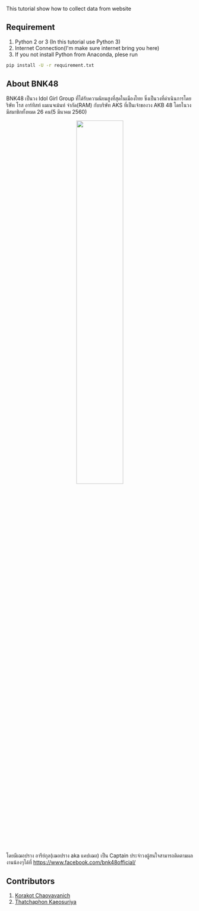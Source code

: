 This tutorial show how to collect data from website

## Requirement
1. Python 2 or 3 (In this tutorial use Python 3)
2. Internet Connection(I'm make sure internet bring you here)
3. If you not install Python from Anaconda, plese run 

```Bash
pip install -U -r requirement.txt
```

## About BNK48
BNK48 เป็นวง Idol Girl Group ที่ได้รับความนิยมสูงที่สุดในเมืองไทย ซึ่งเป็นวงที่ดำเนินการโดยริษัท โรส อาร์ทิสท์ แมเนจเม้นท์ จำกัด(RAM) กับบริษัท AKS ที่เป็นเจ้าของวง AKB 48 โดยในวงมีสมาชิกทั้งหมด 26 คน(5 มีนาคม 2560)
<p align="center">
<img src="https://user-images.githubusercontent.com/36840742/36960071-ecf57788-2077-11e8-993c-c1c9d787e9c9.jpg" width="50%"></img>
</p>

โดยมีเฌอปราง อารีย์กุล(เฌอปราง aka แคปเฌอ) เป็น Captain ประจำวงผู้สนใจสามารถติดตามผลงานน้องๆได้ที่ https://www.facebook.com/bnk48official/ 
## Contributors 

1. [Korakot Chaovavanich](https://github.com/korakot)
2. [Thatchaphon Kaeosuriya](https://github.com/tigerstat46)
